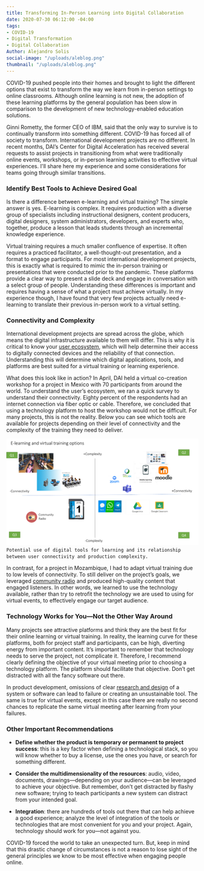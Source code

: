```yaml
---
title: Transforming In-Person Learning into Digital Collaboration
date: 2020-07-30 06:12:00 -04:00
tags:
- COVID-19
- Digital Transformation
- Digital Collaboration
Author: Alejandro Solis
social-image: "/uploads/aleblog.png"
thumbnail: "/uploads/aleblog.png"
---
```


COVID-19 pushed people into their homes and brought to light the different options that exist to transform the way we learn from in-person settings to online classrooms. Although online learning is not new, the adoption of these learning platforms by the general population has been slow in comparison to the development of new technology-enabled education solutions.

<!--more-->

Ginni Rometty, the former CEO of IBM, said that the only way to survive is to continually transform into something different. COVID-19 has forced all of society to transform. International development projects are no different. In recent months, DAI’s Center for Digital Acceleration has received several requests to assist projects in transitioning from what were traditionally online events, workshops, or in-person learning activities to effective virtual experiences. I'll share here my experience and some considerations for teams going through similar transitions.

### Identify Best Tools to Achieve Desired Goal

Is there a difference between e-learning and virtual training? The simple answer is yes. E-learning is complex. It requires production with a diverse group of specialists including instructional designers, content producers, digital designers, system administrators, developers, and experts who, together, produce a lesson that leads students through an incremental knowledge experience.

Virtual training requires a much smaller confluence of expertise. It often requires a practiced facilitator, a well-thought-out presentation, and a format to engage participants. For most international development projects, this is exactly what is required to mimic the in-person training or presentations that were conducted prior to the pandemic. These platforms provide a clear way to present a slide deck and engage in conversation with a select group of people. Understanding these differences is important and requires having a sense of what a project must achieve virtually. In my experience though, I have found that very few projects actually need e-learning to translate their previous in-person work to a virtual setting.

### Connectivity and Complexity

International development projects are spread across the globe, which means the digital infrastructure available to them will differ. This is why it is critical to know your [user ecosystem](https://digitalprinciples.org/principle/understand-the-existing-ecosystem/), which will help determine their access to digitally connected devices and the reliability of that connection. Understanding this will determine which digital applications, tools, and platforms are best suited for a virtual training or learning experience.

What does this look like in action? In April, DAI held a virtual co-creation workshop for a project in Mexico with 70 participants from around the world. To understand the user’s ecosystem, we ran a quick survey to understand their connectivity. Eighty percent of the respondents had an internet connection via fiber optic or cable. Therefore, we concluded that using a technology platform to host the workshop would not be difficult. For many projects, this is not the reality. Below you can see which tools are available for projects depending on their level of connectivity and the complexity of the training they need to deliver.

![aleblog.png](/uploads/aleblog.png)`Potential use of digital tools for learning and its relationship between user connectivity and production complexity.`

In contrast, for a project in Mozambique, I had to adapt virtual training due to low levels of connectivity. To still deliver on the project’s goals, we leveraged [community radio](https://www.ifad.org/en/web/latest/story/asset/39129378) and produced high-quality content that engaged listeners. In other words, we learned to use the technology available, rather than try to retrofit the technology we are used to using for virtual events, to effectively engage our target audience.

### Technology Works for You—Not the Other Way Around

Many projects see attractive platforms and think they are the best fit for their online learning or virtual training. In reality, the learning curve for these platforms, both for project staff and participants, can be high, diverting energy from important content. It’s important to remember that technology needs to serve the project, not complicate it. Therefore, I recommend  clearly defining the objective of your virtual meeting prior to choosing a technology platform. The platform should facilitate that objective. Don’t get distracted with all the fancy software out there.

In product development, omissions of clear [research and design](https://www.dai.com/our-work/solutions/digital-acceleration-solutions/human-centered-design) of a system or software can lead to failure or creating an unsustainable tool. The same is true for virtual events, except in this case there are really no second chances to replicate the same virtual meeting after learning from your failures. 

### Other Important Recommendations

* **Define whether the product is temporary or permanent to project success**: this is a key factor when defining a technological stack, so you will know whether to buy a license, use the ones you have, or search for something different.

* **Consider the multidimensionality of the resources**: audio, video, documents, drawings—depending on your audience—can be leveraged to achieve your objective. But remember, don’t get distracted by flashy new software; trying to teach participants a new system can distract from your intended goal.

* **Integration**: there are hundreds of tools out there that can help achieve a good experience; analyze the level of integration of the tools or technologies that are most convenient for you and your project. Again, technology should work for you—not against you.

COVID-19 forced the world to take an unexpected turn. But, keep in mind that this drastic change of circumstances is not a reason to lose sight of  the general principles we know to be most effective when engaging people online.